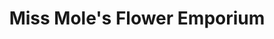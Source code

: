 ---
title: "Miss Mole's Flower Emporium"
url: /brighton/miss-moles-flower-emporium/
shop: Blumen
---